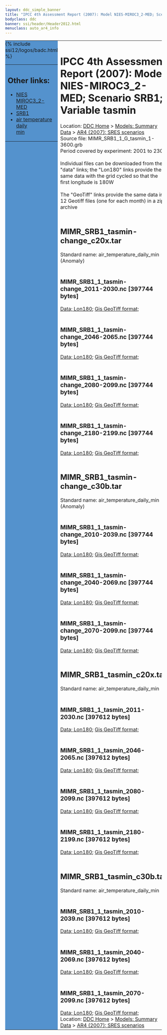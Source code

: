 ```yaml
---
layout: ddc_simple_banner
title: "IPCC 4th Assessment Report (2007): Model NIES-MIROC3_2-MED; Scenario SRB1; Variable tasmin"
bodyclass: ddc
banner: ssi/header/Header2012.html
menuclass: auto_ar4_info
---
```



<table width="100%" border="0" cellspacing="0" cellpadding="0" style="border-collapse: collapse;">
<tr style="margin:0;padding:0;border:0;">
<td style="margin:0;padding:0;border:0;height:1pt;width:150pt;background:#5492CD;" valign="top" >

<div id="lh-col2" class="auto_ar4_info">
<table class="menumain" bgcolor="#5492CD" cellspacing="0" width="100%" border="0">
<tr><td>
<h2> Other links:</h2>
<ul>
<li><a href="/auto/ar4/model-NIES-MIROC3_2-MED.html">NIES<br/>MIROC3_2-MED</a></li>
<li><a href="/auto/ar4/scenario-SRB1.html">SRB1</a></li>
<li><a href="/auto/ar4/var-air_temperature_daily_min.html">air temperature daily<br/> min</a></li>
</ul>
</td></tr>
{% include ssi12/logos/badc.html %}
</table>
</div>
</td>
<td><h1>IPCC 4th Assessment Report (2007): Model NIES-MIROC3_2-MED; Scenario SRB1; Variable tasmin</h1>

<!-- Breadcrumb1 -->
<div id="breadcrumb1" align="left">
Location: <a href="/index.html">DDC Home</a> > <a href="/sim/gcm_clim/">Models: Summary Data</a>
> <a href="/sim/gcm_clim/SRES_AR4/index.html">AR4 (2007): SRES scenarios</a>
</div>
<!-- End of Breadcrumb1 -->Source file: MIMR_SRB1_1_G_tasmin_1-3600.grb
<br/>
Period covered by experiment: 2001 to 2300<br/>
<br/>Individual files can be downloaded from the "data" links; the "Lon180" links provide the same data
         with the grid cycled so that the first longitude is 180W<br/>
<br/>The "GeoTiff" links provide the same data in 12 Geotiff files (one for each month)
          in a zip archive<br/>
<br/><h2>MIMR_SRB1_tasmin-change_c20x.tar</h2>
Standard name: air_temperature_daily_min (Anomaly)<br>
<br/><h3>MIMR_SRB1_1_tasmin-change_2011-2030.nc [397744 bytes]</h3>
<a href="/cgi-bin/downl/ar4_nc/tasmin/MIMR_SRB1_1_tasmin-change_2011-2030.nc">Data; </a><a href="/cgi-bin/downl/ar4_nc/tasmin/MIMR_SRB1_1_tasmin-change_2011-2030.cyto180.nc"> Lon180</a>; <a href="/cgi-bin/downl/ar4_tif/tasmin/MIMR_SRB1_1_tasmin-change_2011-2030.zip">Gis GeoTiff format; </a><br/>
<br/><h3>MIMR_SRB1_1_tasmin-change_2046-2065.nc [397744 bytes]</h3>
<a href="/cgi-bin/downl/ar4_nc/tasmin/MIMR_SRB1_1_tasmin-change_2046-2065.nc">Data; </a><a href="/cgi-bin/downl/ar4_nc/tasmin/MIMR_SRB1_1_tasmin-change_2046-2065.cyto180.nc"> Lon180</a>; <a href="/cgi-bin/downl/ar4_tif/tasmin/MIMR_SRB1_1_tasmin-change_2046-2065.zip">Gis GeoTiff format; </a><br/>
<br/><h3>MIMR_SRB1_1_tasmin-change_2080-2099.nc [397744 bytes]</h3>
<a href="/cgi-bin/downl/ar4_nc/tasmin/MIMR_SRB1_1_tasmin-change_2080-2099.nc">Data; </a><a href="/cgi-bin/downl/ar4_nc/tasmin/MIMR_SRB1_1_tasmin-change_2080-2099.cyto180.nc"> Lon180</a>; <a href="/cgi-bin/downl/ar4_tif/tasmin/MIMR_SRB1_1_tasmin-change_2080-2099.zip">Gis GeoTiff format; </a><br/>
<br/><h3>MIMR_SRB1_1_tasmin-change_2180-2199.nc [397744 bytes]</h3>
<a href="/cgi-bin/downl/ar4_nc/tasmin/MIMR_SRB1_1_tasmin-change_2180-2199.nc">Data; </a><a href="/cgi-bin/downl/ar4_nc/tasmin/MIMR_SRB1_1_tasmin-change_2180-2199.cyto180.nc"> Lon180</a>; <a href="/cgi-bin/downl/ar4_tif/tasmin/MIMR_SRB1_1_tasmin-change_2180-2199.zip">Gis GeoTiff format; </a><br/>
<br/><h2>MIMR_SRB1_tasmin-change_c30b.tar</h2>
Standard name: air_temperature_daily_min (Anomaly)<br>
<br/><h3>MIMR_SRB1_1_tasmin-change_2010-2039.nc [397744 bytes]</h3>
<a href="/cgi-bin/downl/ar4_nc/tasmin/MIMR_SRB1_1_tasmin-change_2010-2039.nc">Data; </a><a href="/cgi-bin/downl/ar4_nc/tasmin/MIMR_SRB1_1_tasmin-change_2010-2039.cyto180.nc"> Lon180</a>; <a href="/cgi-bin/downl/ar4_tif/tasmin/MIMR_SRB1_1_tasmin-change_2010-2039.zip">Gis GeoTiff format; </a><br/>
<br/><h3>MIMR_SRB1_1_tasmin-change_2040-2069.nc [397744 bytes]</h3>
<a href="/cgi-bin/downl/ar4_nc/tasmin/MIMR_SRB1_1_tasmin-change_2040-2069.nc">Data; </a><a href="/cgi-bin/downl/ar4_nc/tasmin/MIMR_SRB1_1_tasmin-change_2040-2069.cyto180.nc"> Lon180</a>; <a href="/cgi-bin/downl/ar4_tif/tasmin/MIMR_SRB1_1_tasmin-change_2040-2069.zip">Gis GeoTiff format; </a><br/>
<br/><h3>MIMR_SRB1_1_tasmin-change_2070-2099.nc [397744 bytes]</h3>
<a href="/cgi-bin/downl/ar4_nc/tasmin/MIMR_SRB1_1_tasmin-change_2070-2099.nc">Data; </a><a href="/cgi-bin/downl/ar4_nc/tasmin/MIMR_SRB1_1_tasmin-change_2070-2099.cyto180.nc"> Lon180</a>; <a href="/cgi-bin/downl/ar4_tif/tasmin/MIMR_SRB1_1_tasmin-change_2070-2099.zip">Gis GeoTiff format; </a><br/>
<br/><h2>MIMR_SRB1_tasmin_c20x.tar</h2>
Standard name: air_temperature_daily_min<br>
<br/><h3>MIMR_SRB1_1_tasmin_2011-2030.nc [397612 bytes]</h3>
<a href="/cgi-bin/downl/ar4_nc/tasmin/MIMR_SRB1_1_tasmin_2011-2030.nc">Data; </a><a href="/cgi-bin/downl/ar4_nc/tasmin/MIMR_SRB1_1_tasmin_2011-2030.cyto180.nc"> Lon180</a>; <a href="/cgi-bin/downl/ar4_tif/tasmin/MIMR_SRB1_1_tasmin_2011-2030.zip">Gis GeoTiff format; </a><br/>
<br/><h3>MIMR_SRB1_1_tasmin_2046-2065.nc [397612 bytes]</h3>
<a href="/cgi-bin/downl/ar4_nc/tasmin/MIMR_SRB1_1_tasmin_2046-2065.nc">Data; </a><a href="/cgi-bin/downl/ar4_nc/tasmin/MIMR_SRB1_1_tasmin_2046-2065.cyto180.nc"> Lon180</a>; <a href="/cgi-bin/downl/ar4_tif/tasmin/MIMR_SRB1_1_tasmin_2046-2065.zip">Gis GeoTiff format; </a><br/>
<br/><h3>MIMR_SRB1_1_tasmin_2080-2099.nc [397612 bytes]</h3>
<a href="/cgi-bin/downl/ar4_nc/tasmin/MIMR_SRB1_1_tasmin_2080-2099.nc">Data; </a><a href="/cgi-bin/downl/ar4_nc/tasmin/MIMR_SRB1_1_tasmin_2080-2099.cyto180.nc"> Lon180</a>; <a href="/cgi-bin/downl/ar4_tif/tasmin/MIMR_SRB1_1_tasmin_2080-2099.zip">Gis GeoTiff format; </a><br/>
<br/><h3>MIMR_SRB1_1_tasmin_2180-2199.nc [397612 bytes]</h3>
<a href="/cgi-bin/downl/ar4_nc/tasmin/MIMR_SRB1_1_tasmin_2180-2199.nc">Data; </a><a href="/cgi-bin/downl/ar4_nc/tasmin/MIMR_SRB1_1_tasmin_2180-2199.cyto180.nc"> Lon180</a>; <a href="/cgi-bin/downl/ar4_tif/tasmin/MIMR_SRB1_1_tasmin_2180-2199.zip">Gis GeoTiff format; </a><br/>
<br/><h2>MIMR_SRB1_tasmin_c30b.tar</h2>
Standard name: air_temperature_daily_min<br>
<br/><h3>MIMR_SRB1_1_tasmin_2010-2039.nc [397612 bytes]</h3>
<a href="/cgi-bin/downl/ar4_nc/tasmin/MIMR_SRB1_1_tasmin_2010-2039.nc">Data; </a><a href="/cgi-bin/downl/ar4_nc/tasmin/MIMR_SRB1_1_tasmin_2010-2039.cyto180.nc"> Lon180</a>; <a href="/cgi-bin/downl/ar4_tif/tasmin/MIMR_SRB1_1_tasmin_2010-2039.zip">Gis GeoTiff format; </a><br/>
<br/><h3>MIMR_SRB1_1_tasmin_2040-2069.nc [397612 bytes]</h3>
<a href="/cgi-bin/downl/ar4_nc/tasmin/MIMR_SRB1_1_tasmin_2040-2069.nc">Data; </a><a href="/cgi-bin/downl/ar4_nc/tasmin/MIMR_SRB1_1_tasmin_2040-2069.cyto180.nc"> Lon180</a>; <a href="/cgi-bin/downl/ar4_tif/tasmin/MIMR_SRB1_1_tasmin_2040-2069.zip">Gis GeoTiff format; </a><br/>
<br/><h3>MIMR_SRB1_1_tasmin_2070-2099.nc [397612 bytes]</h3>
<a href="/cgi-bin/downl/ar4_nc/tasmin/MIMR_SRB1_1_tasmin_2070-2099.nc">Data; </a><a href="/cgi-bin/downl/ar4_nc/tasmin/MIMR_SRB1_1_tasmin_2070-2099.cyto180.nc"> Lon180</a>; <a href="/cgi-bin/downl/ar4_tif/tasmin/MIMR_SRB1_1_tasmin_2070-2099.zip">Gis GeoTiff format; </a><br/>
<!-- Breadcrumb2 -->
<div id="breadcrumb2" align="left">
Location: <a href="/index.html">DDC Home</a> > <a href="/sim/gcm_clim/">Models: Summary Data</a>
> <a href="/sim/gcm_clim/SRES_AR4/index.html">AR4 (2007): SRES scenarios</a>
</div>
<!-- End of Breadcrumb2 --></td></tr></table>

